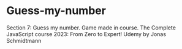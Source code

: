# Guess-my-number
Section 7: Guess my number.
Game made in course.
The Complete JavaScript course 2023: From Zero to Expert! Udemy by Jonas Schmidtmann
